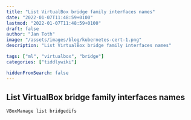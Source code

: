 ```yaml
---
title: "List VirtualBox bridge family interfaces names"
date: "2022-01-07T11:48:59+0100"
lastmod: "2022-01-07T11:48:59+0100"
draft: false
author: "Jan Toth"
image: "/assets/images/blog/kubernetes-cert-1.png"
description: "List VirtualBox bridge family interfaces names"

tags: ["ml", "virtualbox", "bridge"]
categories: ["tiddlywiki"]

hiddenFromSearch: false
---
```


##  List VirtualBox bridge family interfaces names

```
VBoxManage list bridgedifs
```

